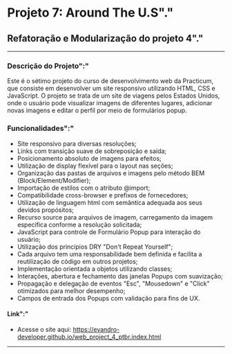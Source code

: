 # Projeto 7: Around The U.S"."

## Refatoração e Modularização do projeto 4"."

---

### Descrição do Projeto":"

Este é o sétimo projeto do curso de desenvolvimento web da Practicum, que consiste em desenvolver um site responsivo utilizando HTML, CSS e JavaScript. O projeto se trata de um site de viagens pelos Estados Unidos, onde o usuário pode visualizar imagens de diferentes lugares, adicionar novas imagens e editar o perfil por meio de formulários popup.

### Funcionalidades":"

- Site responsivo para diversas resoluções;
- Links com transição suave de sobreposição e saída;
- Posicionamento absoluto de imagens para efeitos;
- Utilização de display flexível para o layout nas seções;
- Organização das pastas de arquivos e imagens pelo método BEM (Block/Element/Modifier);
- Importação de estilos com o atributo @import;
- Compatibilidade cross-browser e prefixos de fornecedores;
- Utilização de linguagem html com semântica adequada aos seus devidos propósitos;
- Recurso source para arquivos de imagem, carregamento da imagem específica conforme a resolução solicitada;
- JavaScript para controle de Formulário Popup para interação do usuário;
- Utilização dos princípios DRY "Don't Repeat Yourself";
- Cada arquivo tem uma responsabilidade bem definida e facilita a reutilização de código em outros projetos;
- Implementação orientada a objetos utilizando classes;
- Interações, abertura e fechamento das janelas Popups com suavização;
- Propagação e delegação de eventos "Esc", "Mousedown" e "Click" otimizados para melhor desempenho;
- Campos de entrada dos Popups com validação para fins de UX.

#### Link":"

- Acesse o site aqui: <https://evandro-developer.github.io/web_project_4_ptbr.index.html>

---
